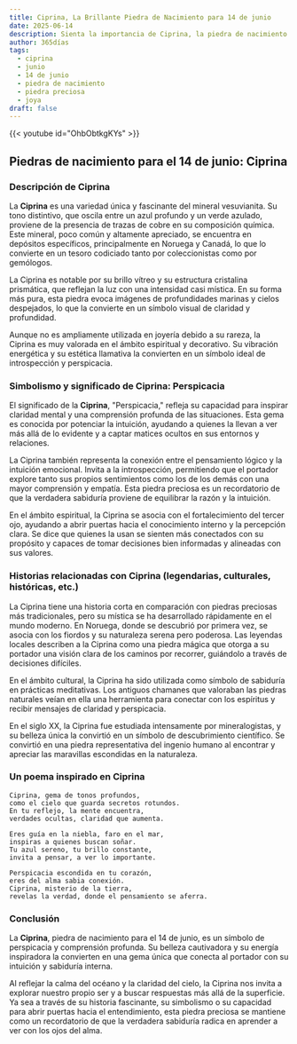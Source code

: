 ```yaml
---
title: Ciprina, La Brillante Piedra de Nacimiento para 14 de junio
date: 2025-06-14
description: Sienta la importancia de Ciprina, la piedra de nacimiento de 14 de junio que simboliza Perspicacia. Deje que su belleza y significado iluminen su día.
author: 365días
tags:
  - ciprina
  - junio
  - 14 de junio
  - piedra de nacimiento
  - piedra preciosa
  - joya
draft: false
---
```


{{< youtube id="OhbObtkgKYs" >}}

## Piedras de nacimiento para el 14 de junio: Ciprina

### Descripción de Ciprina

La **Ciprina** es una variedad única y fascinante del mineral vesuvianita. Su tono distintivo, que oscila entre un azul profundo y un verde azulado, proviene de la presencia de trazas de cobre en su composición química. Este mineral, poco común y altamente apreciado, se encuentra en depósitos específicos, principalmente en Noruega y Canadá, lo que lo convierte en un tesoro codiciado tanto por coleccionistas como por gemólogos.

La Ciprina es notable por su brillo vítreo y su estructura cristalina prismática, que reflejan la luz con una intensidad casi mística. En su forma más pura, esta piedra evoca imágenes de profundidades marinas y cielos despejados, lo que la convierte en un símbolo visual de claridad y profundidad.

Aunque no es ampliamente utilizada en joyería debido a su rareza, la Ciprina es muy valorada en el ámbito espiritual y decorativo. Su vibración energética y su estética llamativa la convierten en un símbolo ideal de introspección y perspicacia.

### Simbolismo y significado de Ciprina: Perspicacia

El significado de la **Ciprina**, "Perspicacia," refleja su capacidad para inspirar claridad mental y una comprensión profunda de las situaciones. Esta gema es conocida por potenciar la intuición, ayudando a quienes la llevan a ver más allá de lo evidente y a captar matices ocultos en sus entornos y relaciones.

La Ciprina también representa la conexión entre el pensamiento lógico y la intuición emocional. Invita a la introspección, permitiendo que el portador explore tanto sus propios sentimientos como los de los demás con una mayor comprensión y empatía. Esta piedra preciosa es un recordatorio de que la verdadera sabiduría proviene de equilibrar la razón y la intuición.

En el ámbito espiritual, la Ciprina se asocia con el fortalecimiento del tercer ojo, ayudando a abrir puertas hacia el conocimiento interno y la percepción clara. Se dice que quienes la usan se sienten más conectados con su propósito y capaces de tomar decisiones bien informadas y alineadas con sus valores.

### Historias relacionadas con Ciprina (legendarias, culturales, históricas, etc.)

La Ciprina tiene una historia corta en comparación con piedras preciosas más tradicionales, pero su mística se ha desarrollado rápidamente en el mundo moderno. En Noruega, donde se descubrió por primera vez, se asocia con los fiordos y su naturaleza serena pero poderosa. Las leyendas locales describen a la Ciprina como una piedra mágica que otorga a su portador una visión clara de los caminos por recorrer, guiándolo a través de decisiones difíciles.

En el ámbito cultural, la Ciprina ha sido utilizada como símbolo de sabiduría en prácticas meditativas. Los antiguos chamanes que valoraban las piedras naturales veían en ella una herramienta para conectar con los espíritus y recibir mensajes de claridad y perspicacia.

En el siglo XX, la Ciprina fue estudiada intensamente por mineralogistas, y su belleza única la convirtió en un símbolo de descubrimiento científico. Se convirtió en una piedra representativa del ingenio humano al encontrar y apreciar las maravillas escondidas en la naturaleza.

### Un poema inspirado en Ciprina

```
Ciprina, gema de tonos profundos,  
como el cielo que guarda secretos rotundos.  
En tu reflejo, la mente encuentra,  
verdades ocultas, claridad que aumenta.  

Eres guía en la niebla, faro en el mar,  
inspiras a quienes buscan soñar.  
Tu azul sereno, tu brillo constante,  
invita a pensar, a ver lo importante.  

Perspicacia escondida en tu corazón,  
eres del alma sabia conexión.  
Ciprina, misterio de la tierra,  
revelas la verdad, donde el pensamiento se aferra.  
```

### Conclusión

La **Ciprina**, piedra de nacimiento para el 14 de junio, es un símbolo de perspicacia y comprensión profunda. Su belleza cautivadora y su energía inspiradora la convierten en una gema única que conecta al portador con su intuición y sabiduría interna.

Al reflejar la calma del océano y la claridad del cielo, la Ciprina nos invita a explorar nuestro propio ser y a buscar respuestas más allá de la superficie. Ya sea a través de su historia fascinante, su simbolismo o su capacidad para abrir puertas hacia el entendimiento, esta piedra preciosa se mantiene como un recordatorio de que la verdadera sabiduría radica en aprender a ver con los ojos del alma.
